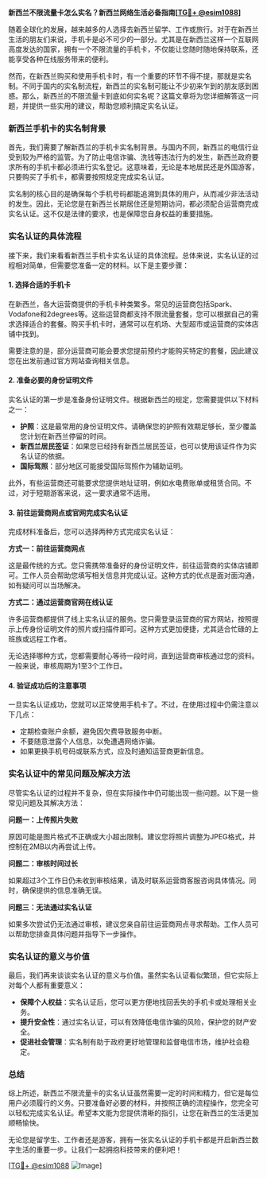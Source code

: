 **新西兰不限流量卡怎么实名？新西兰网络生活必备指南[[TG💪+ @esim1088](https://t.me/s/esim1088)]**

随着全球化的发展，越来越多的人选择去新西兰留学、工作或旅行。对于在新西兰生活的朋友们来说，手机卡是必不可少的一部分。尤其是在新西兰这样一个互联网高度发达的国家，拥有一个不限流量的手机卡，不仅能让您随时随地保持联系，还能享受各种在线服务带来的便利。

然而，在新西兰购买和使用手机卡时，有一个重要的环节不得不提，那就是实名制。不同于国内的实名制流程，新西兰的实名制可能让不少初来乍到的朋友感到困惑。那么，新西兰的不限流量卡到底如何实名呢？这篇文章将为您详细解答这一问题，并提供一些实用的建议，帮助您顺利搞定实名认证。

### 新西兰手机卡的实名制背景

首先，我们需要了解新西兰的手机卡实名制背景。与国内不同，新西兰的电信行业受到较为严格的监管。为了防止电信诈骗、洗钱等违法行为的发生，新西兰政府要求所有的手机卡都必须进行实名登记。这意味着，无论是本地居民还是外国游客，只要购买了手机卡，都需要按照规定完成实名认证。

实名制的核心目的是确保每个手机号码都能追溯到具体的用户，从而减少非法活动的发生。因此，无论您是在新西兰长期居住还是短期访问，都必须配合运营商完成实名认证。这不仅是法律的要求，也是保障您自身权益的重要措施。

### 实名认证的具体流程

接下来，我们来看看新西兰手机卡实名认证的具体流程。总体来说，实名认证的过程相对简单，但需要您准备一定的材料。以下是主要步骤：

#### 1. 选择合适的手机卡

在新西兰，各大运营商提供的手机卡种类繁多。常见的运营商包括Spark、Vodafone和2degrees等。这些运营商都支持不限流量套餐，您可以根据自己的需求选择适合的套餐。购买手机卡时，通常可以在机场、大型超市或运营商的实体店铺中找到。

需要注意的是，部分运营商可能会要求您提前预约才能购买特定的套餐，因此建议您在出发前通过官方网站查询相关信息。

#### 2. 准备必要的身份证明文件

实名认证的第一步是准备身份证明文件。根据新西兰的规定，您需要提供以下材料之一：

- **护照**：这是最常用的身份证明文件。请确保您的护照有效期足够长，至少覆盖您计划在新西兰停留的时间。
- **新西兰居民签证**：如果您已经持有新西兰居民签证，也可以使用该证件作为实名认证的依据。
- **国际驾照**：部分地区可能接受国际驾照作为辅助证明。

此外，有些运营商还可能要求您提供地址证明，例如水电费账单或租赁合同。不过，对于短期游客来说，这一要求通常不适用。

#### 3. 前往运营商网点或官网完成实名认证

完成材料准备后，您可以选择两种方式完成实名认证：

**方式一：前往运营商网点**

这是最传统的方式。您只需携带准备好的身份证明文件，前往运营商的实体店铺即可。工作人员会帮助您填写相关信息并完成认证。这种方式的优点是面对面沟通，如有疑问可以当场解决。

**方式二：通过运营商官网在线认证**

许多运营商都提供了线上实名认证的服务。您只需登录运营商的官方网站，按照提示上传身份证明文件的照片或扫描件即可。这种方式更加便捷，尤其适合忙碌的上班族或远程工作者。

无论选择哪种方式，您都需要耐心等待一段时间，直到运营商审核通过您的资料。一般来说，审核周期为1至3个工作日。

#### 4. 验证成功后的注意事项

一旦实名认证成功，您就可以正常使用手机卡了。不过，在使用过程中仍需注意以下几点：

- 定期检查账户余额，避免因欠费导致服务中断。
- 不要随意泄露个人信息，以免遭遇网络诈骗。
- 如果更换手机号码或联系方式，应及时通知运营商更新信息。

### 实名认证中的常见问题及解决方法

尽管实名认证的过程并不复杂，但在实际操作中仍可能出现一些问题。以下是一些常见问题及其解决方法：

**问题一：上传照片失败**

原因可能是图片格式不正确或大小超出限制。建议您将照片调整为JPEG格式，并控制在2MB以内再尝试上传。

**问题二：审核时间过长**

如果超过3个工作日仍未收到审核结果，请及时联系运营商客服咨询具体情况。同时，确保提供的信息准确无误。

**问题三：无法通过实名认证**

如果多次尝试仍无法通过审核，建议您亲自前往运营商网点寻求帮助。工作人员可以帮助您排查具体问题并指导下一步操作。

### 实名认证的意义与价值

最后，我们再来谈谈实名认证的意义与价值。虽然实名认证看似繁琐，但它实际上对每个人都有重要意义：

- **保障个人权益**：实名认证后，您可以更方便地找回丢失的手机卡或处理相关业务。
- **提升安全性**：通过实名认证，可以有效降低电信诈骗的风险，保护您的财产安全。
- **促进社会管理**：实名制有助于政府更好地管理和监督电信市场，维护社会稳定。

### 总结

综上所述，新西兰不限流量卡的实名认证虽然需要一定的时间和精力，但它是每位用户必须履行的义务。只要准备好必要的材料，并按照正确的流程操作，您完全可以轻松完成实名认证。希望本文能为您提供清晰的指引，让您在新西兰的生活更加顺畅愉快。

无论您是留学生、工作者还是游客，拥有一张实名认证的手机卡都是开启新西兰数字生活的重要一步。让我们一起拥抱科技带来的便利吧！

[[TG💪+ @esim1088](https://t.me/s/esim1088) ![Image](https://i.postimg.cc/4NQfJmqS/Snipaste-2025-05-13-00-14-12.png)]